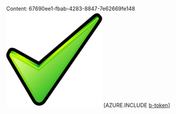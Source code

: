 Content: 67690ee1-fbab-4283-8847-7e62669fe148![image](7067d10f-6e1c-4c2c-b515-bb37b46e7446.png)
[AZURE.INCLUDE [b-token](3c712681-cbbc-4237-9ea7-3d6df1faa96f.md)]
